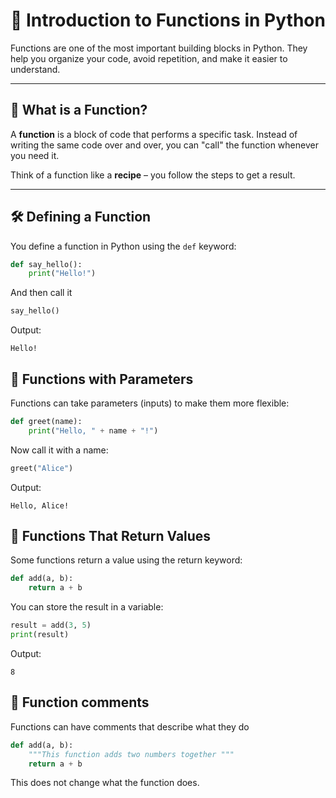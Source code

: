 # 📘 Introduction to Functions in Python

Functions are one of the most important building blocks in Python. They help you organize your code, avoid repetition, and make it easier to understand.

---

## 🔧 What is a Function?

A **function** is a block of code that performs a specific task. Instead of writing the same code over and over, you can "call" the function whenever you need it.

Think of a function like a **recipe** – you follow the steps to get a result.

---

## 🛠️ Defining a Function

You define a function in Python using the `def` keyword:

```python
def say_hello():
    print("Hello!")
```

And then call it

```python
say_hello()
```

Output:
```
Hello!
```


## 🎯 Functions with Parameters
Functions can take parameters (inputs) to make them more flexible:

```python
def greet(name):
    print("Hello, " + name + "!")
```
Now call it with a name:

```python
greet("Alice")
```
Output:

```
Hello, Alice!
```
## 🔁 Functions That Return Values

Some functions return a value using the return keyword:

```python
def add(a, b):
    return a + b
```
You can store the result in a variable:

```python
result = add(3, 5)
print(result)
```
Output:
```
8
```


## 🔁 Function comments

Functions can have comments that describe what they do

```python
def add(a, b):
    """This function adds two numbers together """
    return a + b
```

This does not change what the function does.


